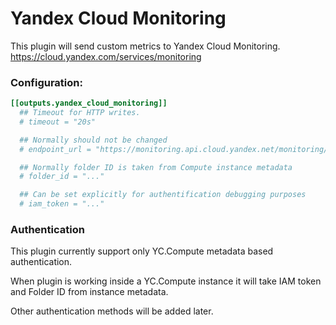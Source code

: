# Yandex Cloud Monitoring

This plugin will send custom metrics to Yandex Cloud Monitoring. 
https://cloud.yandex.com/services/monitoring

### Configuration:

```toml
[[outputs.yandex_cloud_monitoring]]
  ## Timeout for HTTP writes.
  # timeout = "20s"

  ## Normally should not be changed
  # endpoint_url = "https://monitoring.api.cloud.yandex.net/monitoring/v2/data/write"

  ## Normally folder ID is taken from Compute instance metadata
  # folder_id = "..."

  ## Can be set explicitly for authentification debugging purposes 
  # iam_token = "..."  
```

### Authentication

This plugin currently support only YC.Compute metadata based authentication.

When plugin is working inside a YC.Compute instance it will take IAM token and Folder ID from instance metadata.

Other authentication methods will be added later.
